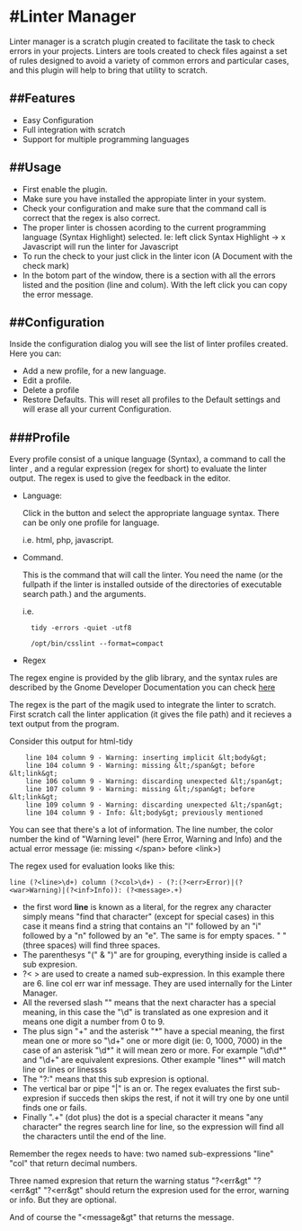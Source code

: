 #Linter Manager
=============

Linter manager is a scratch plugin created to facilitate the task to check errors
in your projects. Linters are tools created to check files against a set of rules
designed to avoid a variety of common errors and particular cases, and this plugin
will help to bring that utility to scratch.

##Features
--------

* Easy Configuration
* Full integration with scratch
* Support for multiple programming languages

##Usage
-----

* First enable the plugin.
* Make sure you have installed the appropiate linter in your system.
* Check your configuration and make sure that the command call is correct that
 the regex is also correct.
* The proper linter is chossen acording to the current programming language
(Syntax Highlight) selected. Ie: left click Syntax Highlight -> x Javascript will
run the linter for Javascript
* To run the check to your just click in the linter icon (A Document with the
 check mark)
* In the botom part of the window, there is a section with all the errors listed
and the position (line and colum). With the left click you can copy the error
 message.

##Configuration
-------------

Inside the configuration dialog you will see the list of linter profiles created.
Here you can:

* Add a new profile, for a new language.
* Edit a profile.
* Delete a profile
* Restore Defaults. This will reset all profiles to the Default settings and will
 erase all your current Configuration.

###Profile
-------

Every profile consist of a unique language (Syntax), a command to call the linter
, and a regular expression (regex for short) to evaluate the linter output. The
 regex is used to give the feedback in the editor.

* Language:

    Click in the button and select the appropriate language syntax. There can be
    only one profile for language.

    i.e. html, php, javascript.

* Command.

    This is the command that will call the linter. You need the name (or the
    fullpath if the linter is installed outside of the directories of executable
    search path.) and the arguments.

    i.e.

        tidy -errors -quiet -utf8

        /opt/bin/csslint --format=compact

* Regex

The regex engine is provided by the glib library, and the syntax rules are
described by the Gnome Developer Documentation you can check
[here](https://developer.gnome.org/glib/stable/glib-regex-syntax.html)


The regex is the part of the magik used to integrate the linter to scratch.
First scratch call the linter application (it gives the file path) and it
 recieves a text output from the program.

Consider this output for html-tidy

        line 104 column 9 - Warning: inserting implicit &lt;body&gt;
        line 104 column 9 - Warning: missing &lt;/span&gt; before &lt;link&gt;
        line 106 column 9 - Warning: discarding unexpected &lt;/span&gt;
        line 107 column 9 - Warning: missing &lt;/span&gt; before &lt;link&gt;
        line 109 column 9 - Warning: discarding unexpected &lt;/span&gt;
        line 104 column 9 - Info: &lt;body&gt; previously mentioned


You can see that there's a lot of information. The line number, the color number
the kind of "Warning level" (here Error, Warning and Info) and the actual error
message (ie: missing &lt;/span&gt; before &lt;link&gt;)


The regex used for evaluation looks like this:
```
line (?<line>\d+) column (?<col>\d+) - (?:(?<err>Error)|(?<war>Warning)|(?<inf>Info)): (?<message>.+)
```
* the first word **line** is known as a literal, for the regrex any character
 simply means "find that character" (except for special cases) in this case it
 means find a string that contains an "l" followed by an "i" followed by a "n"
 followed by an "e". The same is for empty spaces. "   " (three spaces) will find
 three spaces.
* The parenthesys "(" & ")" are for grouping, everything inside is called a sub
 expresion.
*  ?&lt; &gt; are used to create a named sub-expression. In this example there
 are 6. line col err war inf message. They are used internally for the Linter
 Manager.
* All the reversed slash "\" means that the next character has a special meaning,
 in this case the "\d" is translated as one expresion and it means one digit
 a number from 0 to 9.
* The plus sign "+" and the asterisk "\*" have a special meaning, the first mean
 one or more so "\d+" one or more digit (ie: 0, 1000, 7000) in the case of an
 asterisk "\d\*" it will mean zero or more.
 For example "\d\d\*" and "\d+" are equivalent expresions. Other example "lines\*"
 will match line or lines or linessss
* The "?:" means that this sub expresion is optional.
* The vertical bar or pipe "|" is an or. The regex evaluates the first
 sub-expresion if succeds then skips the rest, if not it will try one by one
 until finds one or fails.
* Finally ".+" (dot plus) the dot is a special character it means "any character"
 the regres search line for line, so the expression will find all the characters
 until the end of the line.

Remember the regex needs to have: two named sub-expressions "line" "col" that
 return decimal numbers.

Three named expresion that return the warning status "?&lt;err&gt" "?&lt;err&gt" "?&lt;err&gt"
 should return the expresion used for the error, warning or info. But they are
 optional.

And of course the "&lt;message&gt" that returns the message.